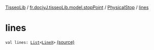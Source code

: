 [TisseoLib](../../index.md) / [fr.docjyJ.tisseoLib.model.stopPoint](../index.md) / [PhysicalStop](index.md) / [lines](./lines.md)

# lines

`val lines: `[`List`](https://kotlinlang.org/api/latest/jvm/stdlib/kotlin.collections/-list/index.html)`<`[`LineX`](../-line-x/index.md)`>` [(source)](https://github.com/docjyJ/TisseoLib/tree/master/src/main/kotlin/fr/docjyJ/tisseoLib/model/stopPoint/PhysicalStop.kt#L16)